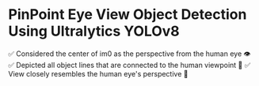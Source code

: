 # PinPoint Eye View Object Detection Using Ultralytics YOLOv8

✅ Considered the center of im0 as the perspective from the human eye 👁️ 
✅ Depicted all object lines that are connected to the human viewpoint 💪
✅ View closely resembles the human eye's perspective 🚀
